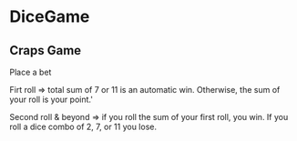 # DiceGame 

Craps Game
-----------
Place a bet

Firt roll => total sum of 7 or 11 is an automatic win. Otherwise, the sum of your roll is your point.'

Second roll & beyond => if you roll the sum of your first roll, you win. If you roll a dice combo of 2, 7, or 11 you lose.
